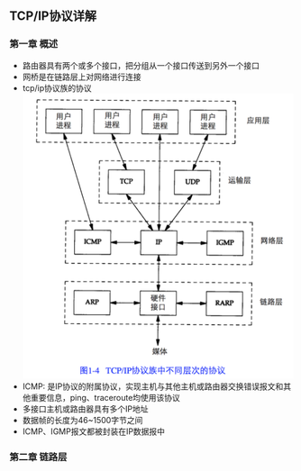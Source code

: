## TCP/IP协议详解

### 第一章 概述

- 路由器具有两个或多个接口，把分组从一个接口传送到另外一个接口
- 网桥是在链路层上对网络进行连接
- tcp/ip协议族的协议
![](../img/tcp/protocol.png)
- ICMP: 是IP协议的附属协议，实现主机与其他主机或路由器交换错误报文和其他重要信息，ping、traceroute均使用该协议
- 多接口主机或路由器具有多个IP地址
- 数据帧的长度为46~1500字节之间
- ICMP、IGMP报文都被封装在IP数据报中

### 第二章 链路层

